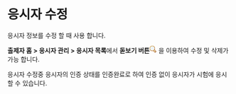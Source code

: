 # 응시자 수정

응시자 정보를 수정 할 때 사용 합니다.

**출제자 홈 > 응시자 관리 > 응시자 목록**에서 **돋보기 버튼**![](<../.gitbook/assets/image (1).png>) 을 이용하여 수정 및 삭제가 가능 합니다.

응시자 수정중 응시자의 인증 상태를 인증완료로 하여 인증 없이 응시자가 시험에 응시 할 수 있습니다.
